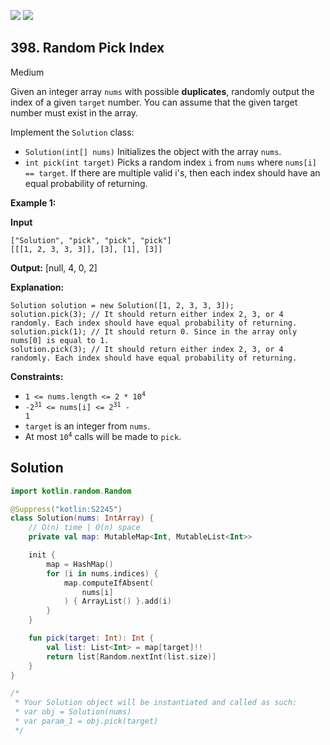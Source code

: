 [![](https://img.shields.io/github/stars/javadev/LeetCode-in-Kotlin?label=Stars&style=flat-square)](https://github.com/javadev/LeetCode-in-Kotlin)
[![](https://img.shields.io/github/forks/javadev/LeetCode-in-Kotlin?label=Fork%20me%20on%20GitHub%20&style=flat-square)](https://github.com/javadev/LeetCode-in-Kotlin/fork)

## 398\. Random Pick Index

Medium

Given an integer array `nums` with possible **duplicates**, randomly output the index of a given `target` number. You can assume that the given target number must exist in the array.

Implement the `Solution` class:

*   `Solution(int[] nums)` Initializes the object with the array `nums`.
*   `int pick(int target)` Picks a random index `i` from `nums` where `nums[i] == target`. If there are multiple valid i's, then each index should have an equal probability of returning.

**Example 1:**

**Input**

    ["Solution", "pick", "pick", "pick"] 
    [[[1, 2, 3, 3, 3]], [3], [1], [3]]

**Output:** [null, 4, 0, 2]

**Explanation:**

    Solution solution = new Solution([1, 2, 3, 3, 3]); 
    solution.pick(3); // It should return either index 2, 3, or 4 randomly. Each index should have equal probability of returning. 
    solution.pick(1); // It should return 0. Since in the array only nums[0] is equal to 1. 
    solution.pick(3); // It should return either index 2, 3, or 4 randomly. Each index should have equal probability of returning.

**Constraints:**

*   <code>1 <= nums.length <= 2 * 10<sup>4</sup></code>
*   <code>-2<sup>31</sup> <= nums[i] <= 2<sup>31</sup> - 1</code>
*   `target` is an integer from `nums`.
*   At most <code>10<sup>4</sup></code> calls will be made to `pick`.

## Solution

```kotlin
import kotlin.random.Random

@Suppress("kotlin:S2245")
class Solution(nums: IntArray) {
    // O(n) time | O(n) space
    private val map: MutableMap<Int, MutableList<Int>>

    init {
        map = HashMap()
        for (i in nums.indices) {
            map.computeIfAbsent(
                nums[i]
            ) { ArrayList() }.add(i)
        }
    }

    fun pick(target: Int): Int {
        val list: List<Int> = map[target]!!
        return list[Random.nextInt(list.size)]
    }
}

/*
 * Your Solution object will be instantiated and called as such:
 * var obj = Solution(nums)
 * var param_1 = obj.pick(target)
 */
```